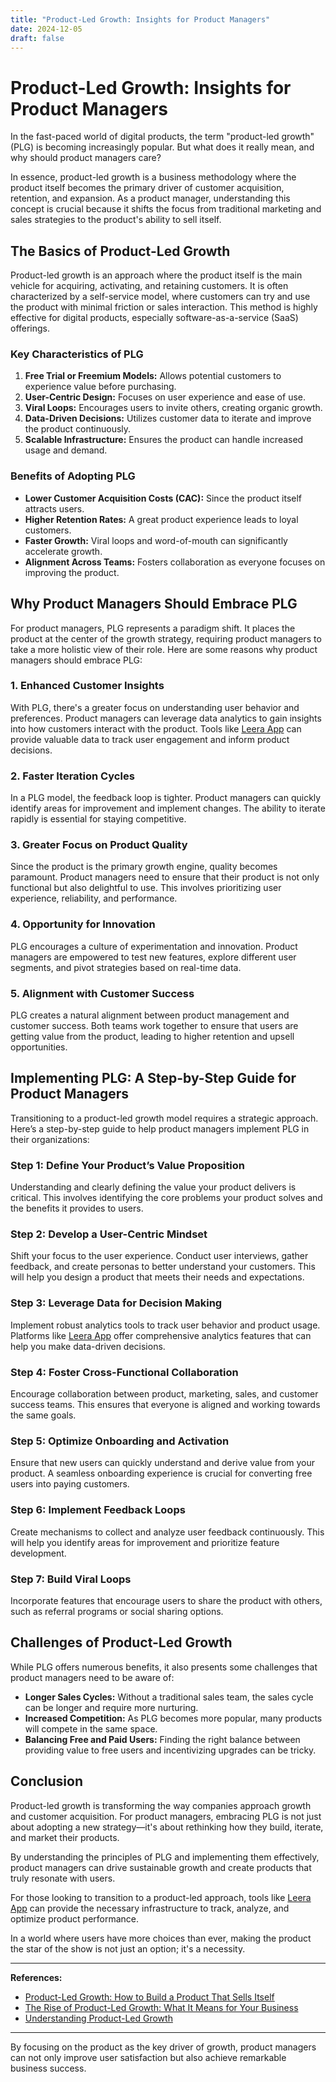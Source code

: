 ```yaml
---
title: "Product-Led Growth: Insights for Product Managers"
date: 2024-12-05
draft: false
---
```

# Product-Led Growth: Insights for Product Managers

In the fast-paced world of digital products, the term "product-led growth" (PLG) is becoming increasingly popular. But what does it really mean, and why should product managers care?

In essence, product-led growth is a business methodology where the product itself becomes the primary driver of customer acquisition, retention, and expansion. As a product manager, understanding this concept is crucial because it shifts the focus from traditional marketing and sales strategies to the product's ability to sell itself.

## The Basics of Product-Led Growth

Product-led growth is an approach where the product itself is the main vehicle for acquiring, activating, and retaining customers. It is often characterized by a self-service model, where customers can try and use the product with minimal friction or sales interaction. This method is highly effective for digital products, especially software-as-a-service (SaaS) offerings.

### Key Characteristics of PLG

1. **Free Trial or Freemium Models:** Allows potential customers to experience value before purchasing.
2. **User-Centric Design:** Focuses on user experience and ease of use.
3. **Viral Loops:** Encourages users to invite others, creating organic growth.
4. **Data-Driven Decisions:** Utilizes customer data to iterate and improve the product continuously.
5. **Scalable Infrastructure:** Ensures the product can handle increased usage and demand.

### Benefits of Adopting PLG

- **Lower Customer Acquisition Costs (CAC):** Since the product itself attracts users.
- **Higher Retention Rates:** A great product experience leads to loyal customers.
- **Faster Growth:** Viral loops and word-of-mouth can significantly accelerate growth.
- **Alignment Across Teams:** Fosters collaboration as everyone focuses on improving the product.

## Why Product Managers Should Embrace PLG

For product managers, PLG represents a paradigm shift. It places the product at the center of the growth strategy, requiring product managers to take a more holistic view of their role. Here are some reasons why product managers should embrace PLG:

### 1. **Enhanced Customer Insights**

With PLG, there's a greater focus on understanding user behavior and preferences. Product managers can leverage data analytics to gain insights into how customers interact with the product. Tools like [Leera App](https://leera.app) can provide valuable data to track user engagement and inform product decisions.

### 2. **Faster Iteration Cycles**

In a PLG model, the feedback loop is tighter. Product managers can quickly identify areas for improvement and implement changes. The ability to iterate rapidly is essential for staying competitive.

### 3. **Greater Focus on Product Quality**

Since the product is the primary growth engine, quality becomes paramount. Product managers need to ensure that their product is not only functional but also delightful to use. This involves prioritizing user experience, reliability, and performance.

### 4. **Opportunity for Innovation**

PLG encourages a culture of experimentation and innovation. Product managers are empowered to test new features, explore different user segments, and pivot strategies based on real-time data.

### 5. **Alignment with Customer Success**

PLG creates a natural alignment between product management and customer success. Both teams work together to ensure that users are getting value from the product, leading to higher retention and upsell opportunities.

## Implementing PLG: A Step-by-Step Guide for Product Managers

Transitioning to a product-led growth model requires a strategic approach. Here’s a step-by-step guide to help product managers implement PLG in their organizations:

### Step 1: **Define Your Product’s Value Proposition**

Understanding and clearly defining the value your product delivers is critical. This involves identifying the core problems your product solves and the benefits it provides to users.

### Step 2: **Develop a User-Centric Mindset**

Shift your focus to the user experience. Conduct user interviews, gather feedback, and create personas to better understand your customers. This will help you design a product that meets their needs and expectations.

### Step 3: **Leverage Data for Decision Making**

Implement robust analytics tools to track user behavior and product usage. Platforms like [Leera App](https://leera.app) offer comprehensive analytics features that can help you make data-driven decisions.

### Step 4: **Foster Cross-Functional Collaboration**

Encourage collaboration between product, marketing, sales, and customer success teams. This ensures that everyone is aligned and working towards the same goals.

### Step 5: **Optimize Onboarding and Activation**

Ensure that new users can quickly understand and derive value from your product. A seamless onboarding experience is crucial for converting free users into paying customers.

### Step 6: **Implement Feedback Loops**

Create mechanisms to collect and analyze user feedback continuously. This will help you identify areas for improvement and prioritize feature development.

### Step 7: **Build Viral Loops**

Incorporate features that encourage users to share the product with others, such as referral programs or social sharing options.

## Challenges of Product-Led Growth

While PLG offers numerous benefits, it also presents some challenges that product managers need to be aware of:

- **Longer Sales Cycles:** Without a traditional sales team, the sales cycle can be longer and require more nurturing.
- **Increased Competition:** As PLG becomes more popular, many products will compete in the same space.
- **Balancing Free and Paid Users:** Finding the right balance between providing value to free users and incentivizing upgrades can be tricky.

## Conclusion

Product-led growth is transforming the way companies approach growth and customer acquisition. For product managers, embracing PLG is not just about adopting a new strategy—it's about rethinking how they build, iterate, and market their products.

By understanding the principles of PLG and implementing them effectively, product managers can drive sustainable growth and create products that truly resonate with users.

For those looking to transition to a product-led approach, tools like [Leera App](https://leera.app) can provide the necessary infrastructure to track, analyze, and optimize product performance.

In a world where users have more choices than ever, making the product the star of the show is not just an option; it's a necessity.

---

**References:**
- [Product-Led Growth: How to Build a Product That Sells Itself](https://clevertap.com/blog/product-led-growth/)
- [The Rise of Product-Led Growth: What It Means for Your Business](https://www.forbes.com/sites/forbestechcouncil/2020/05/08/the-rise-of-product-led-growth-what-it-means-for-your-business/)
- [Understanding Product-Led Growth](https://openviewpartners.com/product-led-growth/)

---

By focusing on the product as the key driver of growth, product managers can not only improve user satisfaction but also achieve remarkable business success.